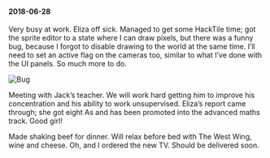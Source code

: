 #### 2018-06-28

Very busy at work. Eliza off sick. Managed to get some HackTile time; got the sprite editor to a state where I can draw pixels, but there was a funny bug, because I forgot to disable drawing to the world at the same time. I’ll need to set an active flag on the cameras too, similar to what I’ve done with the UI panels. So much more to do.

![Bug](/assets/bug.png)

Meeting with Jack’s teacher. We will work hard getting him to improve his concentration and his ability to work unsupervised. Eliza’s report came through; she got eight As and has been promoted into the advanced maths track. Good girl!

Made shaking beef for dinner. Will relax before bed with The West Wing, wine and cheese. Oh, and I ordered the new TV. Should be delivered soon.